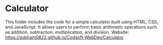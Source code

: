 # Calculator

This folder includes the code for a simple calculator built using HTML, CSS, and JavaScript. It allows users to perform basic arithmetic operations such as addition, subtraction, multiplication, and division.
Website: https://subham0822.github.io/Codsoft-WebDev/Calculator
